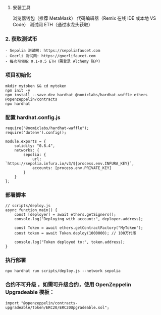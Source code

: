1. 安装工具

    浏览器钱包（推荐 MetaMask）
    代码编辑器（Remix 在线 IDE 或本地 VS Code）
    测试网 ETH（通过水龙头获取）

### 2. 获取测试币


    - Sepolia 测试网: https://sepoliafaucet.com
    - Goerli 测试网: https://goerlifaucet.com
    - 每次可领取 0.1-0.5 ETH（需登录 Alchemy 账户）

    
### 项目初始化


    mkdir mytoken && cd mytoken
    npm init -y
    npm install --save-dev hardhat @nomiclabs/hardhat-waffle ethers @openzeppelin/contracts
    npx hardhat

### 配置 hardhat.config.js


    require("@nomiclabs/hardhat-waffle");
    require('dotenv').config();

    module.exports = {
        solidity: "0.8.4",
        networks: {
            sepolia: {
                url: `https://sepolia.infura.io/v3/${process.env.INFURA_KEY}`,
                accounts: [process.env.PRIVATE_KEY]
            }
        }
    };
### 部署脚本


    // scripts/deploy.js
    async function main() {
        const [deployer] = await ethers.getSigners();
        console.log("Deploying with account:", deployer.address);

        const Token = await ethers.getContractFactory("MyToken");
        const token = await Token.deploy(1000000); // 100万代币

        console.log("Token deployed to:", token.address);
    }
### 执行部署


    npx hardhat run scripts/deploy.js --network sepolia

### 合约不可升级 ，如需可升级合约，使用 OpenZeppelin Upgradeable 模板：


    import "@openzeppelin/contracts-upgradeable/token/ERC20/ERC20Upgradeable.sol";




    